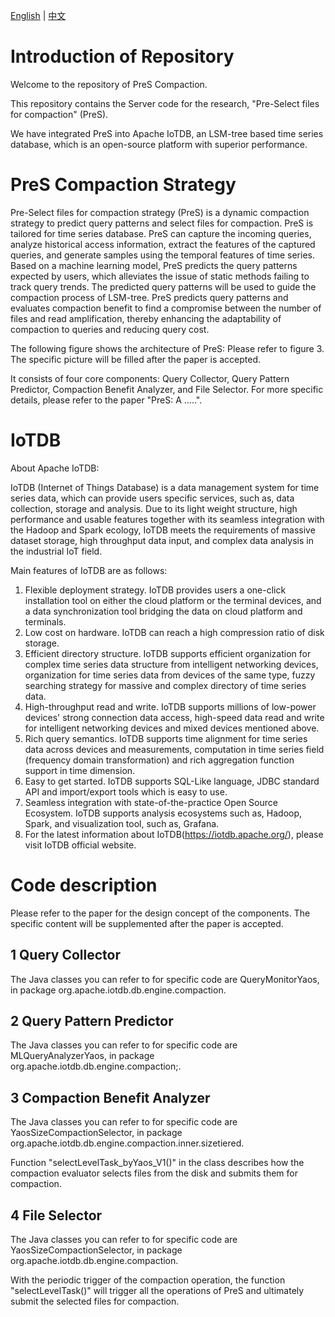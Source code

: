 <!--

    Licensed to the Apache Software Foundation (ASF) under one
    or more contributor license agreements.  See the NOTICE file
    distributed with this work for additional information
    regarding copyright ownership.  The ASF licenses this file
    to you under the Apache License, Version 2.0 (the
    "License"); you may not use this file except in compliance
    with the License.  You may obtain a copy of the License at

        http://www.apache.org/licenses/LICENSE-2.0

    Unless required by applicable law or agreed to in writing,
    software distributed under the License is distributed on an
    "AS IS" BASIS, WITHOUT WARRANTIES OR CONDITIONS OF ANY
    KIND, either express or implied.  See the License for the
    specific language governing permissions and limitations
    under the License.

-->
[English](./README.md) | [中文](./README_ZH.md)
# Introduction of Repository
Welcome to the repository of PreS Compaction.

This repository contains the Server code for the research, "Pre-Select files for compaction" (PreS).

We have integrated PreS into Apache IoTDB, an LSM-tree based time series database, which is an open-source platform with superior performance.

# PreS Compaction Strategy
Pre-Select files for compaction strategy (PreS) is a dynamic compaction strategy to predict query patterns and select files for compaction. PreS is tailored for time series database.
PreS can capture the incoming queries, analyze historical access information, extract the features of the captured queries, and generate samples using the temporal features of time series. 
Based on a machine learning model, PreS predicts the query patterns expected by users, which alleviates the issue of static methods failing to track query trends. 
The predicted query patterns will be used to guide the compaction process of LSM-tree. PreS predicts query patterns and evaluates compaction benefit to find a compromise between the number of files and read amplification, thereby enhancing the adaptability of compaction to queries and reducing query cost.

The following figure shows the architecture of PreS:
Please refer to figure 3. The specific picture will be filled after the paper is accepted.

It consists of four core components: Query Collector, Query Pattern Predictor, Compaction Benefit Analyzer, and File Selector.
For more specific details, please refer to the paper "PreS: A .....".

# IoTDB
About Apache IoTDB:

IoTDB (Internet of Things Database) is a data management system for time series data, which can provide users specific services, such as, data collection, storage and analysis. 
Due to its light weight structure, high performance and usable features together with its seamless integration with the Hadoop and Spark ecology, IoTDB meets the requirements of massive dataset storage, high throughput data input, and complex data analysis in the industrial IoT field.

Main features of IoTDB are as follows:
1. Flexible deployment strategy. IoTDB provides users a one-click installation tool on either the cloud platform or the terminal devices, and a data synchronization tool bridging the data on cloud platform and terminals.
2. Low cost on hardware. IoTDB can reach a high compression ratio of disk storage.
3. Efficient directory structure. IoTDB supports efficient organization for complex time series data structure from intelligent networking devices, organization for time series data from devices of the same type, fuzzy searching strategy for massive and complex directory of time series data.
4. High-throughput read and write. IoTDB supports millions of low-power devices' strong connection data access, high-speed data read and write for intelligent networking devices and mixed devices mentioned above.
5. Rich query semantics. IoTDB supports time alignment for time series data across devices and measurements, computation in time series field (frequency domain transformation) and rich aggregation function support in time dimension.
6. Easy to get started. IoTDB supports SQL-Like language, JDBC standard API and import/export tools which is easy to use.
7. Seamless integration with state-of-the-practice Open Source Ecosystem. IoTDB supports analysis ecosystems such as, Hadoop, Spark, and visualization tool, such as, Grafana.
8. For the latest information about IoTDB(https://iotdb.apache.org/), please visit IoTDB official website.

# Code description
Please refer to the paper for the design concept of the components.
The specific content will be supplemented after the paper is accepted.

## 1 Query Collector
The Java classes you can refer to for specific code are QueryMonitorYaos, in package org.apache.iotdb.db.engine.compaction.

## 2 Query Pattern Predictor
The Java classes you can refer to for specific code are MLQueryAnalyzerYaos, in package org.apache.iotdb.db.engine.compaction;.

## 3 Compaction Benefit Analyzer
The Java classes you can refer to for specific code are YaosSizeCompactionSelector, in package org.apache.iotdb.db.engine.compaction.inner.sizetiered.

Function "selectLevelTask_byYaos_V1()" in the class describes how the compaction evaluator selects files from the disk and submits them for compaction.

## 4 File Selector
The Java classes you can refer to for specific code are YaosSizeCompactionSelector, in package org.apache.iotdb.db.engine.compaction.

With the periodic trigger of the compaction operation, the function "selectLevelTask()"  will trigger all the operations of PreS and ultimately submit the selected files for compaction.